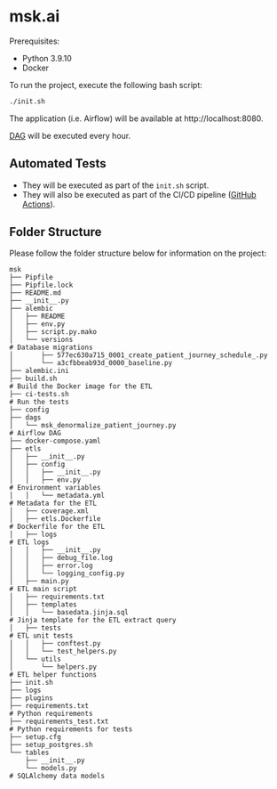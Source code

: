
# msk.ai

Prerequisites:
- Python 3.9.10
- Docker

To run the project, execute the following bash script:

```bash
./init.sh
```

The application (i.e. Airflow) will be available at http://localhost:8080.

[DAG](./dags/msk_denormalize_patient_journey.py) will be executed every hour.

## Automated Tests

- They will be executed as part of the `init.sh` script.
- They will also be executed as part of the CI/CD pipeline ([GitHub Actions](../.github/workflows/unittests_msk_etl.yml)).

## Folder Structure

Please follow the folder structure below for information on the project:

```shell
msk
├── Pipfile
├── Pipfile.lock
├── README.md
├── __init__.py
├── alembic
│   ├── README
│   ├── env.py
│   ├── script.py.mako
│   └── versions                                                        # Database migrations
│       ├── 577ec630a715_0001_create_patient_journey_schedule_.py
│       └── a3cfbbeab93d_0000_baseline.py
├── alembic.ini
├── build.sh                                                            # Build the Docker image for the ETL
├── ci-tests.sh                                                         # Run the tests
├── config
├── dags
│   └── msk_denormalize_patient_journey.py                              # Airflow DAG
├── docker-compose.yaml
├── etls
│   ├── __init__.py
│   ├── config
│   │   ├── __init__.py
│   │   ├── env.py                                                     # Environment variables
│   │   └── metadata.yml                                               # Metadata for the ETL
│   ├── coverage.xml
│   ├── etls.Dockerfile                                                # Dockerfile for the ETL
│   ├── logs                                                           # ETL logs
│   │   ├── __init__.py
│   │   ├── debug_file.log
│   │   ├── error.log
│   │   └── logging_config.py
│   ├── main.py                                                        # ETL main script
│   ├── requirements.txt
│   ├── templates
│   │   └── basedata.jinja.sql                                         # Jinja template for the ETL extract query
│   ├── tests                                                          # ETL unit tests
│   │   ├── conftest.py
│   │   └── test_helpers.py
│   └── utils
│       └── helpers.py                                                 # ETL helper functions
├── init.sh
├── logs
├── plugins
├── requirements.txt                                                   # Python requirements
├── requirements_test.txt                                              # Python requirements for tests
├── setup.cfg
├── setup_postgres.sh
└── tables
    ├── __init__.py
    └── models.py                                                      # SQLAlchemy data models

```